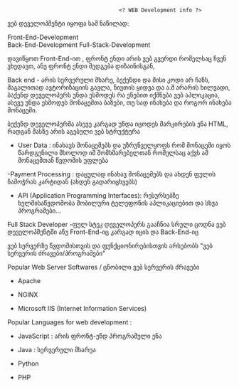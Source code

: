                                        <? WEB Development info ?>

ვებ დეველოპმენტი იყოფა სამ ნაწილად:

Front-End-Development   	          	        		
Back-End-Development
Full-Stack-Development

დავიწყოთ Front-End-ით , ფრონტ ენდი არის ვებ გვერდი რომელსაც ჩვენ ვხედავთ, ანუ ფრონტ ენდი შედგება დიზაინისგან,


Back end - არის სერვერული მხარე, ბექენდი და მისი კოდი არ ჩანს, მაგალითად ავტორიზაციის გავლა, ნივთის ყიდვა და ა.შ არარის ხილვადი, ბაქენდ დეველოპერს უნდა ესმოდეს რა ენებით იქმნება ვებ აპლიკაცია, ასევე უნდა ესმოდეს მონაცემთა ბაზები, თუ სად ინახება და როგორ ინახება მონაცემი.

ბექენდ დეველოპერმა ასევე კარგად უნდა იცოდეს მარკირების ენა HTML, რადგან მასზე არის აგებული ვებ სტრუქტურა

- User Data : ინახავს მონაცემებს და უზრუნველყოფს რომ მონაცემი იყოს წარდგენილი მხოლოდ იმ მომხმარებელთან რომელსაც აქვს ამ მონაცემთან წვდომის უფლება

-Payment Processing : დაცულად ინახავ მონაცემებს და ახდენ ფულის ჩამოჭრას კარტიდან (ახდენ გადარიცხვებს)

- API (Application Programming Interfaces): რესურსებზე ხელმისაწვდომობა მობილური ტელეფონის აპლიკაციებით და სხვა პროგრამები...

Full Stack Developer -ფულ სტეკ დეველოპერს გააჩნია სრული ცოდნა ვებ დეველოპმენტში ანუ Front-End-იც კარგად იცის და Back-End-იც



ვებ სერვერზე წვდომისთვის და ფუნქციონირებისთვის არსებობს "ვებ სერვერის ძრავები/პროგრამები"

Popular Web Server Softwares / ცნობილი ვებ სერვერის ძრავები 

- Apache 

- NGINX

- Microsoft IIS (Internet Information Services)


Popular Languages for web development :

- JavaScript : არის ფრონტ-ენდ პროგრამული ენა

- Java : სერვერული მხარეა

- Python

- PHP 
 
